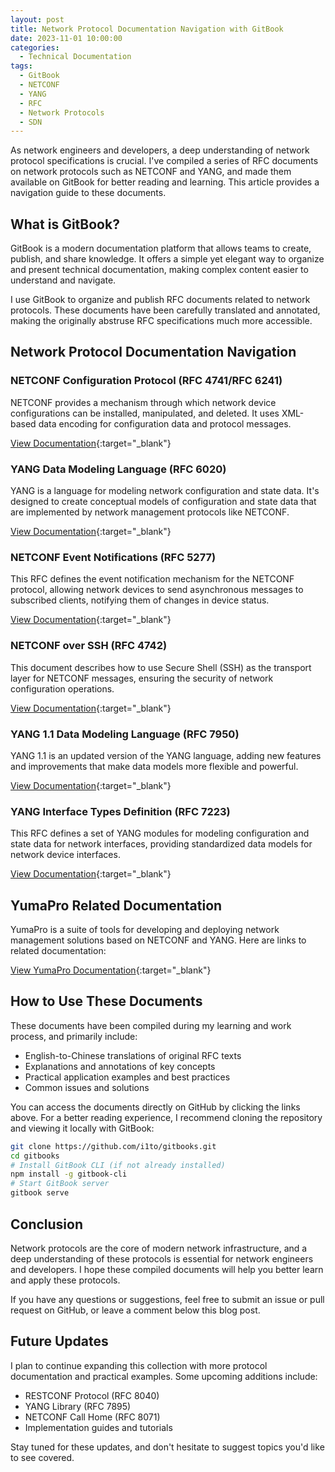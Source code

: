 ```yaml
---
layout: post
title: Network Protocol Documentation Navigation with GitBook
date: 2023-11-01 10:00:00
categories:
  - Technical Documentation
tags:
  - GitBook
  - NETCONF
  - YANG
  - RFC
  - Network Protocols
  - SDN
---
```


As network engineers and developers, a deep understanding of network protocol specifications is crucial. I've compiled a series of RFC documents on network protocols such as NETCONF and YANG, and made them available on GitBook for better reading and learning. This article provides a navigation guide to these documents.

## What is GitBook?

GitBook is a modern documentation platform that allows teams to create, publish, and share knowledge. It offers a simple yet elegant way to organize and present technical documentation, making complex content easier to understand and navigate.

I use GitBook to organize and publish RFC documents related to network protocols. These documents have been carefully translated and annotated, making the originally abstruse RFC specifications much more accessible.

## Network Protocol Documentation Navigation

### NETCONF Configuration Protocol (RFC 4741/RFC 6241)

NETCONF provides a mechanism through which network device configurations can be installed, manipulated, and deleted. It uses XML-based data encoding for configuration data and protocol messages.

[View Documentation](https://github.com/i1to/gitbooks/blob/main/rfc6241.md){:target="_blank"}

### YANG Data Modeling Language (RFC 6020)

YANG is a language for modeling network configuration and state data. It's designed to create conceptual models of configuration and state data that are implemented by network management protocols like NETCONF.

[View Documentation](https://github.com/i1to/gitbooks/blob/main/rfc-6020.md){:target="_blank"}

### NETCONF Event Notifications (RFC 5277)

This RFC defines the event notification mechanism for the NETCONF protocol, allowing network devices to send asynchronous messages to subscribed clients, notifying them of changes in device status.

[View Documentation](https://github.com/i1to/gitbooks/blob/main/rfc-5277.md){:target="_blank"}

### NETCONF over SSH (RFC 4742)

This document describes how to use Secure Shell (SSH) as the transport layer for NETCONF messages, ensuring the security of network configuration operations.

[View Documentation](https://github.com/i1to/gitbooks/blob/main/rfc-4742.md){:target="_blank"}

### YANG 1.1 Data Modeling Language (RFC 7950)

YANG 1.1 is an updated version of the YANG language, adding new features and improvements that make data models more flexible and powerful.

[View Documentation](https://github.com/i1to/gitbooks/blob/main/rfc-7950.md){:target="_blank"}

### YANG Interface Types Definition (RFC 7223)

This RFC defines a set of YANG modules for modeling configuration and state data for network interfaces, providing standardized data models for network device interfaces.

[View Documentation](https://github.com/i1to/gitbooks/blob/main/rfc7223.md){:target="_blank"}

## YumaPro Related Documentation

YumaPro is a suite of tools for developing and deploying network management solutions based on NETCONF and YANG. Here are links to related documentation:

[View YumaPro Documentation](https://github.com/i1to/gitbooks/tree/main/yumaPro){:target="_blank"}

## How to Use These Documents

These documents have been compiled during my learning and work process, and primarily include:

- English-to-Chinese translations of original RFC texts
- Explanations and annotations of key concepts
- Practical application examples and best practices
- Common issues and solutions

You can access the documents directly on GitHub by clicking the links above. For a better reading experience, I recommend cloning the repository and viewing it locally with GitBook:

```bash
git clone https://github.com/i1to/gitbooks.git
cd gitbooks
# Install GitBook CLI (if not already installed)
npm install -g gitbook-cli
# Start GitBook server
gitbook serve
```

## Conclusion

Network protocols are the core of modern network infrastructure, and a deep understanding of these protocols is essential for network engineers and developers. I hope these compiled documents will help you better learn and apply these protocols.

If you have any questions or suggestions, feel free to submit an issue or pull request on GitHub, or leave a comment below this blog post.

## Future Updates

I plan to continue expanding this collection with more protocol documentation and practical examples. Some upcoming additions include:

- RESTCONF Protocol (RFC 8040)
- YANG Library (RFC 7895)
- NETCONF Call Home (RFC 8071)
- Implementation guides and tutorials

Stay tuned for these updates, and don't hesitate to suggest topics you'd like to see covered.
